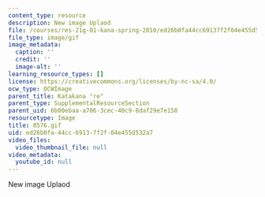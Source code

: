 ```yaml
---
content_type: resource
description: New image Uplaod
file: /courses/res-21g-01-kana-spring-2010/ed26b0fa44cc69137f2f04e455d532a7_0576.gif
file_type: image/gif
image_metadata:
  caption: ''
  credit: ''
  image-alt: ''
learning_resource_types: []
license: https://creativecommons.org/licenses/by-nc-sa/4.0/
ocw_type: OCWImage
parent_title: Katakana "re"
parent_type: SupplementalResourceSection
parent_uid: 6b00ebaa-a706-3cec-40c9-8daf29e7e158
resourcetype: Image
title: 0576.gif
uid: ed26b0fa-44cc-6913-7f2f-04e455d532a7
video_files:
  video_thumbnail_file: null
video_metadata:
  youtube_id: null
---
```

New image Uplaod